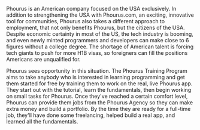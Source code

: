 Phourus is an American company focused on the USA exclusively. In addition to strengthening the USA with Phourus.com, an exciting, innovative tool for communities, Phourus also takes a different approach to employment, that not only benefits Phourus, but the citizens of the USA. Despite economic certainty in most of the US, the tech industry is booming, and even newly minted programmers and developers can make close to 6 figures without a college degree. The shortage of American talent is forcing tech giants to push for more H1B visas, so foreigners can fill the positions Americans are unqualified for.

Phourus sees opportunity in this situation. The Phourus Training Program aims to take anybody who is interested in learning programming and get them started for free by training them to work on the real, live Phourus app. They start out with the tutorial, learn the fundamentals, then begin working on small tasks for Phourus. Once they've reached a certain comfort level, Phourus can provide them jobs from the Phourus Agency so they can make extra money and build a portfolio. By the time they are ready for a full-time job, they'll have done some freelancing, helped build a real app, and learned all the fundamentals.
